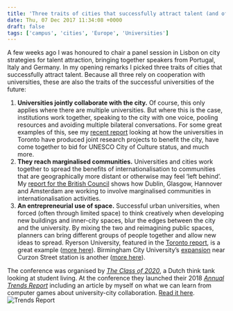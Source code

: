 ```yaml
---
title: 'Three traits of cities that successfully attract talent (and of the successful universities of the future)'
date: Thu, 07 Dec 2017 11:34:08 +0000
draft: false
tags: ['campus', 'cities', 'Europe', 'Universities']
---
```


A few weeks ago I was honoured to chair a panel session in Lisbon on city strategies for talent attraction, bringing together speakers from Portugal, Italy and Germany. In my opening remarks I picked three traits of cities that successfully attract talent. Because all three rely on cooperation with universities, these are also the traits of the successful universities of the future:

1.  **Universities jointly collaborate with the city.** Of course, this only applies where there are multiple universities. But where this is the case, institutions work together, speaking to the city with one voice, pooling resources and avoiding multiple bilateral conversations. For some great examples of this, see my [recent report](https://jcransom.com/2017/11/18/university-superpowers/) looking at how the universities in Toronto have produced joint research projects to benefit the city, have come together to bid for UNESCO City of Culture status, and much more.
2.  **They reach marginalised communities.** Universities and cities work together to spread the benefits of internationalisation to communities that are geographically more distant or otherwise may feel ‘left behind’. My [report for the British Council](https://jcransom.com/2017/07/02/the-future-of-european-internationalisation/) shows how Dublin, Glasgow, Hannover and Amsterdam are working to involve marginalised communities in internationalisation activities.
3.  **An entrepreneurial use of space.** Successful urban universities, when forced (often through limited space) to think creatively when developing new buildings and inner-city spaces, blur the edges between the city and the university. By mixing the two and reimagining public spaces, planners can bring different groups of people together and allow new ideas to spread. Ryerson University, featured in the [Toronto report](https://jcransom.com/2017/11/18/university-superpowers/), is a great example ([more here](https://torontolife.com/city/the-ryerson-revolution-how-the-once-dumpy-polytechnic-is-redrawing-downtown/)). Birmingham City University’s [expansion](https://jcransom.com/2016/04/22/anchor-tenants/) near Curzon Street station is another ([more here](http://www.bcu.ac.uk/news-events/news/curzon-building-opens-to-students)).
    

The conference was organised by _[The Class of 2020](https://theclassof2020.org/)_, a Dutch think tank looking at student living. At the conference they launched their 2018 _[Annual Trends Report](https://issuu.com/theclassof2020/docs/the_class_of_2020_trend_report_2018/8)_ including an article by myself on what we can learn from computer games about university-city collaboration. [Read it here](https://issuu.com/theclassof2020/docs/the_class_of_2020_trend_report_2018/8). ![Trends Report](https://ransomjc.files.wordpress.com/2017/12/trends-report.jpg)